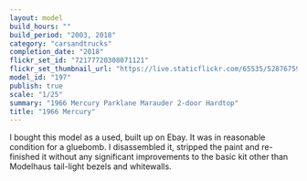 ```yaml
---
layout: model
build_hours: ""
build_period: "2003, 2018"
category: "carsandtrucks"
completion_date: "2018"
flickr_set_id: "72177720308071121"
flickr_set_thumbnail_url: "https://live.staticflickr.com/65535/52876759009_81d61b760f_m.jpg"
model_id: "197"
publish: true
scale: "1/25"
summary: "1966 Mercury Parklane Marauder 2-door Hardtop"
title: "1966 Mercury"
---
```


I bought this model as a used, built up on Ebay. It was in reasonable condition for a gluebomb. I disassembled it, stripped the paint and re-finished it without any significant improvements to the basic kit other than Modelhaus tail-light bezels and whitewalls.
